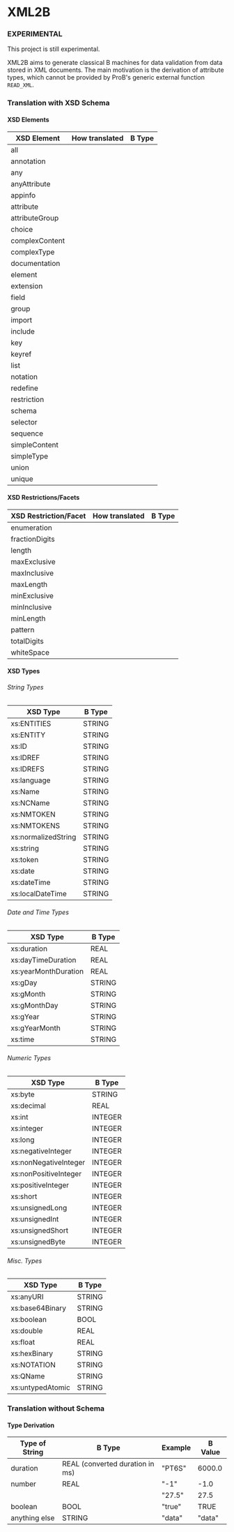 # XML2B
### EXPERIMENTAL

This project is still experimental.

XML2B aims to generate classical B machines for data validation from data stored in XML documents.
The main motivation is the derivation of attribute types, which cannot be provided by ProB's generic external function `READ_XML`.

### Translation with XSD Schema



#### XSD Elements

| XSD Element    | How translated | B Type |
|----------------|----------------|--------|
| all            |                |        |
| annotation     |                |        |
| any            |                |        |
| anyAttribute   |                |        |
| appinfo        |                |        |
| attribute      |                |        |
| attributeGroup |                |        |
| choice         |                |        |
| complexContent |                |        |
| complexType    |                |        |
| documentation  |                |        |
| element        |                |        |
| extension      |                |        |
| field          |                |        |
| group          |                |        |
| import         |                |        |
| include        |                |        |
| key            |                |        |
| keyref         |                |        |
| list           |                |        |
| notation       |                |        |
| redefine       |                |        |
| restriction    |                |        |
| schema         |                |        |
| selector       |                |        |
| sequence       |                |        |
| simpleContent  |                |        |
| simpleType     |                |        |
| union          |                |        |
| unique         |                |        |

#### XSD Restrictions/Facets

| XSD Restriction/Facet | How translated | B Type |
|-----------------------|----------------|--------|
| enumeration           |                |        |
| fractionDigits        |                |        |
| length                |                |        |
| maxExclusive          |                |        |
| maxInclusive          |                |        |
| maxLength             |                |        |
| minExclusive          |                |        |
| minInclusive          |                |        |
| minLength             |                |        |
| pattern               |                |        |
| totalDigits           |                |        |
| whiteSpace            |                |        |

#### XSD Types

###### String Types
| XSD Type              | B Type |
|-----------------------|--------|
| xs:ENTITIES           | STRING |
| xs:ENTITY             | STRING |
| xs:ID                 | STRING |
| xs:IDREF              | STRING |
| xs:IDREFS             | STRING |
| xs:language           | STRING |
| xs:Name               | STRING |
| xs:NCName             | STRING |
| xs:NMTOKEN            | STRING |
| xs:NMTOKENS           | STRING |
| xs:normalizedString   | STRING |
| xs:string             | STRING |
| xs:token              | STRING |
| xs:date               | STRING |
| xs:dateTime           | STRING |
| xs:localDateTime      | STRING |

###### Date and Time Types
| XSD Type              | B Type |
|-----------------------|--------|
| xs:duration           | REAL   |
| xs:dayTimeDuration    | REAL   |
| xs:yearMonthDuration  | REAL   |
| xs:gDay               | STRING |
| xs:gMonth             | STRING |
| xs:gMonthDay          | STRING |
| xs:gYear              | STRING |
| xs:gYearMonth         | STRING |
| xs:time               | STRING |

###### Numeric Types
| XSD Type              | B Type  |
|-----------------------|---------|
| xs:byte               | STRING  |
| xs:decimal            | REAL    |
| xs:int                | INTEGER |
| xs:integer            | INTEGER |
| xs:long               | INTEGER |
| xs:negativeInteger    | INTEGER |
| xs:nonNegativeInteger | INTEGER |
| xs:nonPositiveInteger | INTEGER |
| xs:positiveInteger    | INTEGER |
| xs:short              | INTEGER |
| xs:unsignedLong       | INTEGER |
| xs:unsignedInt        | INTEGER |
| xs:unsignedShort      | INTEGER |
| xs:unsignedByte       | INTEGER |

###### Misc. Types
| XSD Type              | B Type |
|-----------------------|--------|
| xs:anyURI             | STRING |
| xs:base64Binary       | STRING |
| xs:boolean            | BOOL   |
| xs:double             | REAL   |
| xs:float              | REAL   |
| xs:hexBinary          | STRING |
| xs:NOTATION           | STRING |
| xs:QName              | STRING |
| xs:untypedAtomic      | STRING |

### Translation without Schema

#### Type Derivation

| Type of String | B Type                          | Example | B Value |
|----------------|---------------------------------|---------|---------|
| duration       | REAL (converted duration in ms) | "PT6S"  | 6000.0  |
| number         | REAL                            | "-1"    | -1.0    |
|                |                                 | "27.5"  | 27.5    |
| boolean        | BOOL                            | "true"  | TRUE    |
| anything else  | STRING                          | "data"  | "data"  |
